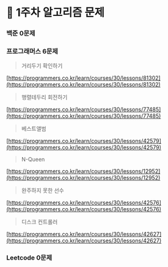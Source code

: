 # 🚨 1주차 알고리즘 문제

### **백준 0문제**


### **프로그래머스 6문제**

> 거리두기 확인하기

[https://programmers.co.kr/learn/courses/30/lessons/81302](https://programmers.co.kr/learn/courses/30/lessons/81302)

> 행렬테두리 회전하기

[https://programmers.co.kr/learn/courses/30/lessons/77485](https://programmers.co.kr/learn/courses/30/lessons/77485)

> 베스트앨범

[https://programmers.co.kr/learn/courses/30/lessons/42579](https://programmers.co.kr/learn/courses/30/lessons/42579)

> N-Queen

[https://programmers.co.kr/learn/courses/30/lessons/12952](https://programmers.co.kr/learn/courses/30/lessons/12952)

> 완주하지 못한 선수

[https://programmers.co.kr/learn/courses/30/lessons/42576](https://programmers.co.kr/learn/courses/30/lessons/42576)

> 디스크 컨트롤러

[https://programmers.co.kr/learn/courses/30/lessons/42627](https://programmers.co.kr/learn/courses/30/lessons/42627)

### **Leetcode 0문제**

